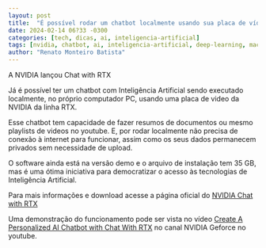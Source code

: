 ```yaml
---
layout: post
title:  "É possível rodar um chatbot localmente usando sua placa de vídeo NVIDIA RTX"
date: 2024-02-14 06?33 -0300
categories: [tech, dicas, ai, inteligencia-artificial]
tags: [nvidia, chatbot, ai, inteligencia-artificial, deep-learning, machine-learning, chat with RTX, RTX, large language model, LLM, retrieval-augmented generation, RAG, TensorRT-LLM, download]
author: "Renato Monteiro Batista"
---
```

A NVIDIA lançou Chat with RTX

Já é possível ter um chatbot com Inteligência Artificial sendo executado localmente, no próprio computador PC, usando uma placa de video da NVIDIA da linha RTX.

Esse chatbot tem capacidade de fazer resumos de documentos ou mesmo playlists de videos no youtube. E, por rodar localmente não precisa de conexão à internet para funcionar, assim como os seus dados permanecem privados sem necessidade de upload.

O software ainda está na versão demo e o arquivo de instalação tem 35 GB, mas é uma ótima iniciativa para democratizar o acesso às tecnologias de Inteligência Artificial.

Para mais informações e download acesse a página oficial do [NVIDIA Chat with RTX](https://www.nvidia.com/en-us/ai-on-rtx/chat-with-rtx-generative-ai/)

Uma demonstração do funcionamento pode ser vista no vídeo [Create A Personalized AI Chatbot with Chat With RTX](https://www.youtube.com/watch?v=gdsRJZT3IJw) no canal NVIDIA Geforce no youtube.
